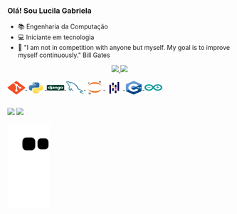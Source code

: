 ### Olá! Sou Lucila Gabriela

- 📚 Engenharia da Computação
- 💻 Iniciante em tecnologia
- 💭 "I am not in competition with anyone but myself. My goal is to improve myself continuously." Bill Gates

<div align="center">
  <a href="https://github.com/lucilagabriela">
  <img height="160em" src="https://github-readme-stats.vercel.app/api?username=lucilagabriela&show_icons=true&theme=dracula&include_all_commits=true&count_private=true"/>
  <img height="140em" src="https://github-readme-stats.vercel.app/api/top-langs/?username=lucilagabriela&layout=compact&langs_count=7&theme=dracula"/>
</div>
<div style="display: inline_block"><br>
  <img align="center" alt="luci-HTML" height="30" width="40" src="https://raw.githubusercontent.com/devicons/devicon/master/icons/git/git-original.svg">
  <img align="center" alt="luci-py" height="30" width="40" src="https://raw.githubusercontent.com/devicons/devicon/master/icons/python/python-original.svg">
  <img align="center" alt="luci-HTML" height="30" width="40" src="https://raw.githubusercontent.com/devicons/devicon/master/icons/django/django-original.svg">
  <img align="center" alt="luci-HTML" height="30" width="40" src="https://raw.githubusercontent.com/devicons/devicon/master/icons/mysql/mysql-original.svg">
  <img align="center" alt="luci-HTML" height="30" width="40" src="https://raw.githubusercontent.com/devicons/devicon/master/icons/jupyter/jupyter-original.svg">
  <img align="center" alt="luci-HTML" height="30" width="40" src="https://raw.githubusercontent.com/devicons/devicon/master/icons/pandas/pandas-original.svg">
  <img align="center" alt="luci-py" height="30" width="40" src="https://raw.githubusercontent.com/devicons/devicon/master/icons/cplusplus/cplusplus-original.svg">
  <img align="center" alt="luci-HTML" height="30" width="40" src="https://raw.githubusercontent.com/devicons/devicon/master/icons/arduino/arduino-original.svg">
</div>

  ##

<div> 
  <a href="https://instagram.com/lucilagcosta" target="_blank"><img src="https://img.shields.io/badge/-Instagram-%23E4405F?style=for-the-badge&logo=instagram&logoColor=white" target="_blank"></a>
  <a href="https://www.linkedin.com/in/lucila-gabriela-gomes-costa-62a050211/" target="_blank"><img src="https://img.shields.io/badge/-LinkedIn-%230077B5?style=for-the-badge&logo=linkedin&logoColor=white" target="_blank"></a>

  ![Snake animation](https://github.com/lucilagabriela/lucilagabriela/blob/output/github-contribution-grid-snake.svg)
 
</div>

